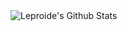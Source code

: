 <img align="left" alt="Leproide's Github Stats" src="https://github-readme-stats-git-master-leprechauns-projects-624f9105.vercel.app/api?username=Leproide&show_icons=true&hide_border=true&theme=transparent" />
